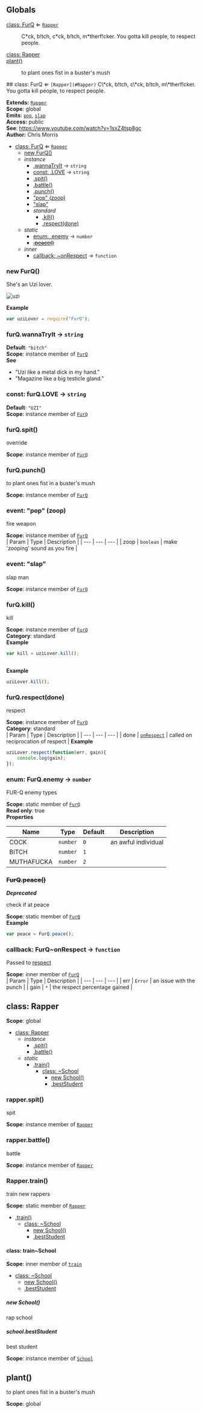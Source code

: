 ## Globals
<dl>
<dt><a href="#FurQ">class: FurQ</a> ⇐ <code><a href="#Rapper">Rapper</a></code></dt>
<dd><p>C*ck, b!tch, c*ck, b!tch, m*therf!cker. You gotta kill people, to respect people.</p>
</dd>
<dt><a href="#Rapper">class: Rapper</a></dt>
<dd></dd>
<dt><a href="#plant">plant()</a></dt>
<dd><p>to plant ones fist in a buster&#39;s mush</p>
</dd>
</dl>
<a name="FurQ"></a>
## class: FurQ ⇐ <code>[Rapper](#Rapper)</code>
C\*ck, b!tch, c\*ck, b!tch, m\*therf!cker. You gotta kill people, to respect people.

**Extends:** <code>[Rapper](#Rapper)</code>  
**Scope**: global  
**Emits**: <code>[pop](#FurQ#event_pop)</code>, <code>[slap](#FurQ#event_slap)</code>  
**Access:** public  
**See**: https://www.youtube.com/watch?v=1sxZ4tsp8gc  
**Author:** Chris Morris  
* [class: FurQ](#FurQ) ⇐ <code>[Rapper](#Rapper)</code>
  * [new FurQ()](#new_FurQ_new)
  * _instance_
    * [.wannaTryIt](#FurQ#wannaTryIt) → <code>string</code>
    * [const: .LOVE](#FurQ#LOVE) → <code>string</code>
    * [.spit()](#FurQ#spit)
    * [.battle()](#FurQ#battle)
    * [.punch()](#FurQ#punch)
    * ["pop" (zoop)](#FurQ#event_pop)
    * ["slap"](#FurQ#event_slap)
    * _standard_
      * [.kill()](#FurQ#kill)
      * [.respect(done)](#FurQ#respect)
  * _static_
    * [enum: .enemy](#FurQ.enemy) → <code>number</code>
    * ~~[.peace()](#FurQ.peace)~~
  * _inner_
    * [callback: ~onRespect](#FurQ..onRespect) → <code>function</code>

<a name="new_FurQ_new"></a>
### new FurQ()
She's an Uzi lover. 

![uzi](https://sampleface.co.uk/wp-content/uploads/2013/07/fur-q-uzi-lover.png)

**Example**  
```js
var uziLover = require("FurQ");
```
<a name="FurQ#wannaTryIt"></a>
### furQ.wannaTryIt → <code>string</code>
**Default**: <code>&quot;bitch&quot;</code>  
**Scope**: instance member of <code>[FurQ](#FurQ)</code>  
**See**

- "Uzi like a metal dick in my hand."
- "Magazine like a big testicle gland."
<a name="FurQ#LOVE"></a>
### const: furQ.LOVE → <code>string</code>
**Default**: <code>&quot;UZI&quot;</code>  
**Scope**: instance member of <code>[FurQ](#FurQ)</code>  
<a name="FurQ#spit"></a>
### furQ.spit()
override

**Scope**: instance member of <code>[FurQ](#FurQ)</code>  
<a name="FurQ#punch"></a>
### furQ.punch()
to plant ones fist in a buster's mush

**Scope**: instance member of <code>[FurQ](#FurQ)</code>  
<a name="FurQ#event_pop"></a>
### event: "pop" (zoop)
fire weapon

**Scope**: instance member of <code>[FurQ](#FurQ)</code>  
| Param | Type | Description |
| --- | --- | --- |
| zoop | <code>boolean</code> | make 'zooping' sound as you fire |
<a name="FurQ#event_slap"></a>
### event: "slap"
slap man

**Scope**: instance member of <code>[FurQ](#FurQ)</code>  
<a name="FurQ#kill"></a>
### furQ.kill()
kill

**Scope**: instance member of <code>[FurQ](#FurQ)</code>  
**Category**: standard  
**Example**  
```js
var kill = uziLover.kill();
    
```
**Example**  
```js
uziLover.kill();
```
<a name="FurQ#respect"></a>
### furQ.respect(done)
respect

**Scope**: instance member of <code>[FurQ](#FurQ)</code>  
**Category**: standard  
| Param | Type | Description |
| --- | --- | --- |
| done | <code>[onRespect](#FurQ..onRespect)</code> | called on reciprocation of respect |
**Example**  
```js
uziLover.respect(function(err, gain){
    console.log(gain);
});
```
<a name="FurQ.enemy"></a>
### enum: FurQ.enemy → <code>number</code>
FUR-Q enemy types

**Scope**: static member of <code>[FurQ](#FurQ)</code>  
**Read only**: true  
**Properties**

| Name | Type | Default | Description |
| --- | --- | --- | --- |
| COCK | <code>number</code> | <code>0</code> | an awful individual |
| BITCH | <code>number</code> | <code>1</code> |  |
| MUTHAFUCKA | <code>number</code> | <code>2</code> |  |
<a name="FurQ.peace"></a>
### ~~FurQ.peace()~~
***Deprecated***

check if at peace

**Scope**: static member of <code>[FurQ](#FurQ)</code>  
**Example**  
```js
var peace = FurQ.peace();
```
<a name="FurQ..onRespect"></a>
### callback: FurQ~onRespect → <code>function</code>
Passed to [respect](#FurQ#respect)

**Scope**: inner member of <code>[FurQ](#FurQ)</code>  
| Param | Type | Description |
| --- | --- | --- |
| err | <code>Error</code> | an issue with the punch |
| gain | <code>\*</code> | the respect percentage gained |
<a name="Rapper"></a>
## class: Rapper
**Scope**: global  
* [class: Rapper](#Rapper)
  * _instance_
    * [.spit()](#Rapper#spit)
    * [.battle()](#Rapper#battle)
  * _static_
    * [.train()](#Rapper.train)
      * [class: ~School](#Rapper.train..School)
        * [new School()](#new_Rapper.train..School_new)
        * [.bestStudent](#Rapper.train..School#bestStudent)

<a name="Rapper#spit"></a>
### rapper.spit()
spit

**Scope**: instance member of <code>[Rapper](#Rapper)</code>  
<a name="Rapper#battle"></a>
### rapper.battle()
battle

**Scope**: instance member of <code>[Rapper](#Rapper)</code>  
<a name="Rapper.train"></a>
### Rapper.train()
train new rappers

**Scope**: static member of <code>[Rapper](#Rapper)</code>  
  * [.train()](#Rapper.train)
    * [class: ~School](#Rapper.train..School)
      * [new School()](#new_Rapper.train..School_new)
      * [.bestStudent](#Rapper.train..School#bestStudent)

<a name="Rapper.train..School"></a>
#### class: train~School
**Scope**: inner member of <code>[train](#Rapper.train)</code>  
* [class: ~School](#Rapper.train..School)
  * [new School()](#new_Rapper.train..School_new)
  * [.bestStudent](#Rapper.train..School#bestStudent)

<a name="new_Rapper.train..School_new"></a>
##### new School()
rap school

<a name="Rapper.train..School#bestStudent"></a>
##### school.bestStudent
best student

**Scope**: instance member of <code>[School](#Rapper.train..School)</code>  
<a name="plant"></a>
## plant()
to plant ones fist in a buster's mush

**Scope**: global  
